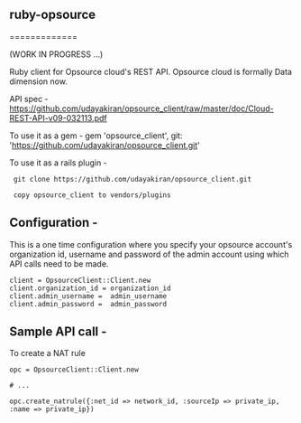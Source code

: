 ## ruby-opsource
=============

(WORK IN PROGRESS ...)

Ruby client for Opsource cloud's REST API. Opsource cloud is formally Data dimension now.

API spec - https://github.com/udayakiran/opsource_client/raw/master/doc/Cloud-REST-API-v09-032113.pdf

To use it as a gem -
     gem 'opsource_client', git: 'https://github.com/udayakiran/opsource_client.git'

To use it as a rails plugin -

     git clone https://github.com/udayakiran/opsource_client.git

     copy opsource_client to vendors/plugins

## Configuration -

This is a one time configuration where you specify your opsource account's organization id,
username and password of the admin account using which API calls need to be made.

    client = OpsourceClient::Client.new
    client.organization_id = organization_id
    client.admin_username =  admin_username
    client.admin_password =  admin_password
  

## Sample API call -

To create a NAT rule

    opc = OpsourceClient::Client.new

    # ...

    opc.create_natrule({:net_id => network_id, :sourceIp => private_ip, :name => private_ip})


